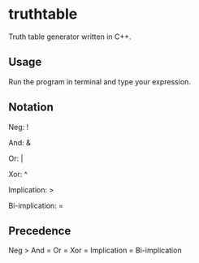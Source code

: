 # truthtable

Truth table generator written in C++.

## Usage

Run the program in terminal and type your expression.

## Notation

Neg: !

And: &

Or: |

Xor: ^

Implication: >

Bi-implication: =

## Precedence

Neg > And = Or = Xor = Implication = Bi-implication